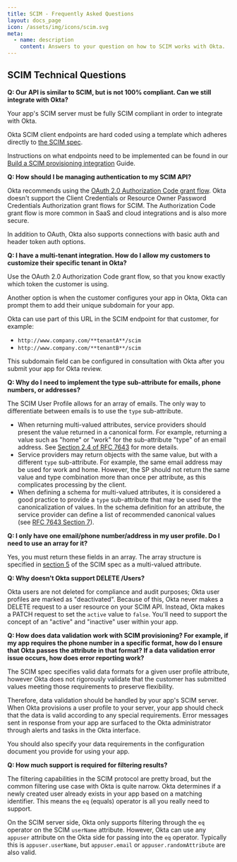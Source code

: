 ```yaml
---
title: SCIM - Frequently Asked Questions
layout: docs_page
icon: /assets/img/icons/scim.svg
meta:
  - name: description
    content: Answers to your question on how to SCIM works with Okta.
---
```


## SCIM Technical Questions

**Q: Our API is similar to SCIM, but is not 100% compliant. Can we still integrate with Okta?**

Your app's SCIM server must be fully SCIM compliant in order to integrate with Okta.

Okta SCIM client endpoints are hard coded using a template which adheres directly to [the SCIM spec](http://www.simplecloud.info/).

Instructions on what endpoints need to be implemented can be found in our [Build a SCIM provisioning integration](/docs/guides/build-provisioning-integration/overview/) Guide.

**Q: How should I be managing authentication to my SCIM API?**

Okta recommends using the [OAuth 2.0 Authorization Code grant flow](/docs/guides/implement-auth-code/). Okta doesn't support the Client Credentials or Resource Owner Password Credentials Authorization grant flows for SCIM. The Authorization Code grant flow is more common in SaaS and cloud integrations and is also more secure.

In addition to OAuth, Okta also supports connections with basic auth and header token auth options.

**Q: I have a multi-tenant integration. How do I allow my customers to customize their specific tenant in Okta?**

Use the OAuth 2.0 Authorization Code grant flow, so that you know exactly which token the customer is using.

Another option is when the customer configures your app in Okta, Okta can prompt them to add their unique subdomain for your app.

Okta can use part of this URL in the SCIM endpoint for that customer, for example:

* `http://www.company.com/**tenantA**/scim`
* `http://www.company.com/**tenantB**/scim`

This subdomain field can be configured in consultation with Okta after you submit your app for Okta review.

**Q: Why do I need to implement the type sub-attribute for emails, phone numbers, or addresses?**

The SCIM User Profile allows for an array of emails. The only way to differentiate between emails is to use the `type` sub-attribute.

* When returning multi-valued attributes, service providers should present the value returned in a canonical form. For example, returning a value such as "home" or "work" for the sub-attribute "type" of an email address. See [Section 2.4 of RFC 7643](https://tools.ietf.org/html/rfc7643#section-2.4) for more details.
* Service providers may return objects with the same value, but with a different `type` sub-attribute.  For example, the same email address may be used for work and home. However, the SP should not return the same value and type combination more than once per attribute, as this complicates processing by the client.
* When defining a schema for multi-valued attributes, it is considered a good practice to provide a `type` sub-attribute that may be used for the canonicalization of values. In the schema definition for an attribute, the service provider can define a list of recommended canonical values (see [RFC 7643 Section 7](https://tools.ietf.org/html/rfc7643#section-7)).

**Q: I only have one email/phone number/address in my user profile. Do I need to use an array for it?**

Yes, you must return these fields in an array. The array structure is specified in [section 5](https://tools.ietf.org/html/rfc7159#section-5) of the SCIM spec as a multi-valued attribute.

**Q: Why doesn't Okta support DELETE /Users?**

Okta users are not deleted for compliance and audit purposes; Okta user profiles are marked as "deactivated". Because of this, Okta never makes a DELETE request to a user resource on your SCIM API. Instead, Okta makes a PATCH request to set the `active` value to `false`. You'll need to support the concept of an "active" and "inactive" user within your app.

**Q: How does data validation work with SCIM provisioning? For example, if my app requires the phone number in a specific format, how do I ensure that Okta passes the attribute in that format? If a data validation error issue occurs, how does error reporting work?**

The SCIM spec specifies valid data formats for a given user profile attribute, however Okta does not rigorously validate that the customer has submitted values meeting those requirements to preserve flexibility.

Therefore, data validation should be handled by your app's SCIM server. When Okta provisions a user profile to your server, your app should check that the data is valid according to any special requirements. Error messages sent in response from your app are surfaced to the Okta administrator through alerts and tasks in the Okta interface.

You should also specify your data requirements in the configuration document you provide for using your app.

**Q: How much support is required for filtering results?**

The filtering capabilities in the SCIM protocol are pretty broad, but the common filtering use case with Okta is quite narrow. Okta determines if a newly created user already exists in your app based on a matching identifier. This means the `eq` (equals) operator is all you really need to support.

On the SCIM server side, Okta only supports filtering through the `eq` operator on the SCIM `userName` attribute. However, Okta can use any `appuser` attribute on the Okta side for passing into the `eq` operator. Typically this is `appuser.userName`, but `appuser.email` or `appuser.randomAttribute` are also valid.
